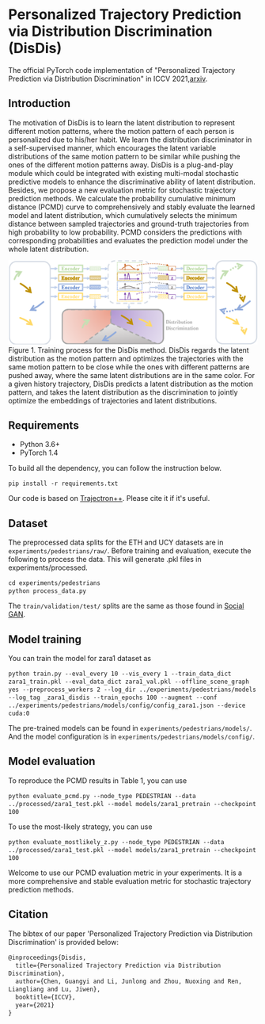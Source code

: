 # Personalized Trajectory Prediction via Distribution Discrimination (DisDis)
The official PyTorch code implementation of "Personalized Trajectory Prediction via Distribution Discrimination" in ICCV 2021,[arxiv](https://arxiv.org/pdf/2107.14204.pdf).

## Introduction
The motivation of DisDis is to learn the latent distribution to represent different motion patterns, where the motion pattern of each person is personalized due to his/her habit. We learn the distribution discriminator in a self-supervised manner, which encourages the latent variable distributions of the same motion pattern to be similar while pushing the ones of the different motion patterns away. DisDis is a plug-and-play module which could be integrated with existing multi-modal stochastic predictive models to enhance the discriminative ability of latent distribution. Besides, we propose a new evaluation metric for stochastic trajectory prediction methods. We calculate the probability cumulative minimum distance (PCMD) curve to comprehensively and stably evaluate the learned model and latent distribution, which cumulatively selects the minimum distance between sampled trajectories and ground-truth trajectories from high probability to low probability. PCMD considers the predictions with corresponding probabilities and evaluates the prediction model under the whole latent distribution.

![image](https://github.com/CHENGY12/DisDis/blob/main/images/model_DisDis.png)
Figure 1. Training process for the DisDis method. DisDis regards the latent distribution as the motion pattern and optimizes the trajectories with the same motion pattern to be close while the ones with different patterns are pushed away, where the same latent distributions are in the same color. For a given history trajectory, DisDis predicts a latent distribution as the motion pattern, and takes the latent distribution as the discrimination to jointly optimize the embeddings of trajectories and latent distributions.


## Requirements
- Python 3.6+
- PyTorch 1.4

To build all the dependency, you can follow the instruction below.
```
pip install -r requirements.txt
```
Our code is based on [Trajectron++](https://github.com/StanfordASL/Trajectron-plus-plus). Please cite it if it's useful.

## Dataset
The preprocessed data splits for the ETH and UCY datasets are in `experiments/pedestrians/raw/`. Before training and evaluation, execute the following to process the data. This will generate .pkl files in experiments/processed.
```
cd experiments/pedestrians
python process_data.py
```
The `train/validation/test/` splits are the same as those found in [Social GAN]( https://github.com/agrimgupta92/sgan).

## Model training

You can train the model for zara1 dataset as
```
python train.py --eval_every 10 --vis_every 1 --train_data_dict zara1_train.pkl --eval_data_dict zara1_val.pkl --offline_scene_graph yes --preprocess_workers 2 --log_dir ../experiments/pedestrians/models --log_tag _zara1_disdis --train_epochs 100 --augment --conf ../experiments/pedestrians/models/config/config_zara1.json --device cuda:0
```
The pre-trained models can be found in `experiments/pedestrians/models/`. And the model configuration is in `experiments/pedestrians/models/config/`.

## Model evaluation

To reproduce the PCMD results in Table 1, you can use
```
python evaluate_pcmd.py --node_type PEDESTRIAN --data ../processed/zara1_test.pkl --model models/zara1_pretrain --checkpoint 100
```

To use the most-likely strategy, you can use
```
python evaluate_mostlikely_z.py --node_type PEDESTRIAN --data ../processed/zara1_test.pkl --model models/zara1_pretrain --checkpoint 100
```

Welcome to use our PCMD evaluation metric in your experiments. It is a more comprehensive and stable evaluation metric for stochastic trajectory prediction methods.

## Citation

The bibtex of our paper 'Personalized Trajectory Prediction via Distribution Discrimination' is provided below:

```
@inproceedings{Disdis,
  title={Personalized Trajectory Prediction via Distribution Discrimination},
  author={Chen, Guangyi and Li, Junlong and Zhou, Nuoxing and Ren, Liangliang and Lu, Jiwen},
  booktitle={ICCV},
  year={2021}
}
```